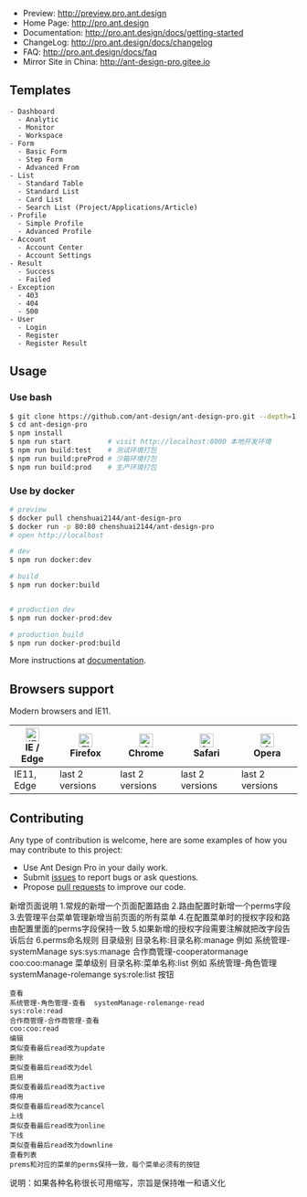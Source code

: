 
- Preview: http://preview.pro.ant.design
- Home Page: http://pro.ant.design
- Documentation: http://pro.ant.design/docs/getting-started
- ChangeLog: http://pro.ant.design/docs/changelog
- FAQ: http://pro.ant.design/docs/faq
- Mirror Site in China: http://ant-design-pro.gitee.io
## Templates

```
- Dashboard
  - Analytic
  - Monitor
  - Workspace
- Form
  - Basic Form
  - Step Form
  - Advanced From
- List
  - Standard Table
  - Standard List
  - Card List
  - Search List (Project/Applications/Article)
- Profile
  - Simple Profile
  - Advanced Profile
- Account
  - Account Center
  - Account Settings
- Result
  - Success
  - Failed
- Exception
  - 403
  - 404
  - 500
- User
  - Login
  - Register
  - Register Result
```

## Usage

### Use bash

```bash
$ git clone https://github.com/ant-design/ant-design-pro.git --depth=1
$ cd ant-design-pro
$ npm install
$ npm run start         # visit http://localhost:8000 本地开发环境
$ npm run build:test    # 测试环境打包
$ npm run build:preProd # 沙箱环境打包
$ npm run build:prod    # 生产环境打包
```

### Use by docker

```bash
# preview 
$ docker pull chenshuai2144/ant-design-pro
$ docker run -p 80:80 chenshuai2144/ant-design-pro
# open http://localhost

# dev 
$ npm run docker:dev

# build 
$ npm run docker:build


# production dev 
$ npm run docker-prod:dev

# production build 
$ npm run docker-prod:build
```

More instructions at [documentation](http://pro.ant.design/docs/getting-started).

## Browsers support

Modern browsers and IE11.

| [<img src="https://raw.githubusercontent.com/alrra/browser-logos/master/src/edge/edge_48x48.png" alt="IE / Edge" width="24px" height="24px" />](http://godban.github.io/browsers-support-badges/)</br>IE / Edge | [<img src="https://raw.githubusercontent.com/alrra/browser-logos/master/src/firefox/firefox_48x48.png" alt="Firefox" width="24px" height="24px" />](http://godban.github.io/browsers-support-badges/)</br>Firefox | [<img src="https://raw.githubusercontent.com/alrra/browser-logos/master/src/chrome/chrome_48x48.png" alt="Chrome" width="24px" height="24px" />](http://godban.github.io/browsers-support-badges/)</br>Chrome | [<img src="https://raw.githubusercontent.com/alrra/browser-logos/master/src/safari/safari_48x48.png" alt="Safari" width="24px" height="24px" />](http://godban.github.io/browsers-support-badges/)</br>Safari | [<img src="https://raw.githubusercontent.com/alrra/browser-logos/master/src/opera/opera_48x48.png" alt="Opera" width="24px" height="24px" />](http://godban.github.io/browsers-support-badges/)</br>Opera |
| --------- | --------- | --------- | --------- | --------- |
| IE11, Edge| last 2 versions| last 2 versions| last 2 versions| last 2 versions

## Contributing

Any type of contribution is welcome, here are some examples of how you may contribute to this project:

- Use Ant Design Pro in your daily work.
- Submit [issues](http://github.com/ant-design/ant-design-pro/issues) to report bugs or ask questions.
- Propose [pull requests](http://github.com/ant-design/ant-design-pro/pulls) to improve our code.

新增页面说明
1.常规的新增一个页面配置路由
2.路由配置时新增一个perms字段
3.去管理平台菜单管理新增当前页面的所有菜单
4.在配置菜单时的授权字段和路由配置里面的perms字段保持一致
5.如果新增的授权字段需要注解就把改字段告诉后台
6.perms命名规则
目录级别
目录名称:目录名称:manage
例如
    系统管理-systemManage
    sys:sys:manage
    合作商管理-cooperatormanage
    coo:coo:manage
菜单级别
目录名称:菜单名称:list
例如
    系统管理-角色管理  systemManage-rolemange
    sys:role:list
按钮
    
    查看
    系统管理-角色管理-查看  systemManage-rolemange-read
    sys:role:read
    合作商管理-合作商管理-查看
    coo:coo:read
    编辑
    类似查看最后read改为update
    删除
    类似查看最后read改为del
    启用
    类似查看最后read改为active
    停用
    类似查看最后read改为cancel
    上线
    类似查看最后read改为online 
    下线
    类似查看最后read改为downline
    查看列表
    prems和对应的菜单的perms保持一致，每个菜单必须有的按钮
说明：如果各种名称很长可用缩写，宗旨是保持唯一和语义化


